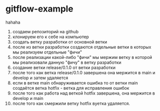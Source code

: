 # gitflow-example
hahaha
1. создаем репозиторий на github
2. клонируем его к себе на компьютер
3. создать ветку разработки от основной ветки
4. после из ветки разработки создаются отдельные ветки в которых мы реализуем отдельные "фичи"
5. после реализации какой-либо "фичи" мы мержим ветку в которой мы реализовали данную "фичу" в ветку разработки 
6. создание ветки release/0.1.0 от ветки разработки
7. после того как ветка release/0.1.0 завершена она мержится в main и develop и затем удаляется
8. если в ветке main обнаруживается ошибка то от ветки main создаётся ветка hotfix - ветка для исправления ошибок
9. после того как работа над веткой hotfix завершена, она мержится в develop и main
10. после того как смержили ветку hotfix вуетка удаляется.
